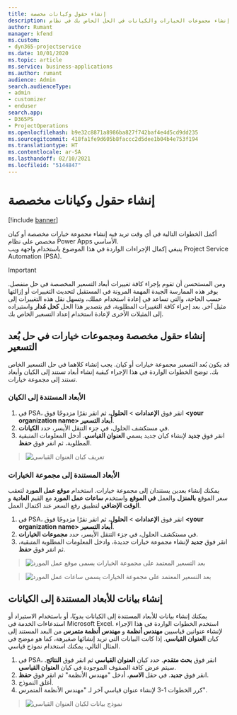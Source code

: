 ```yaml
---
title: إنشاء حقول وكيانات مخصصة
description: يوضح هذا الموضوع كيفية إنشاء مجموعات الخيارات والكيانات في الحل الخاص بك في نظام Power Apps الأساسي.
author: Rumant
manager: kfend
ms.custom:
- dyn365-projectservice
ms.date: 10/01/2020
ms.topic: article
ms.service: business-applications
ms.author: rumant
audience: Admin
search.audienceType:
- admin
- customizer
- enduser
search.app:
- D365PS
- ProjectOperations
ms.openlocfilehash: b9e32c8871a8986ba827f742baf4e4d5cd9dd235
ms.sourcegitcommit: 418fa1fe9d605b8faccc2d5dee1b04b4e753f194
ms.translationtype: HT
ms.contentlocale: ar-SA
ms.lasthandoff: 02/10/2021
ms.locfileid: "5144847"
---
```

# <a name="create-custom-fields-and-entities"></a>إنشاء حقول وكيانات مخصصة 

[!include [banner](../includes/psa-now-project-operations.md)]

أكمل الخطوات التالية في أي وقت تريد فيه إنشاء مجموعة خيارات مخصصة أو كيان مخصص على نظام Power Apps الأساسي.  
ينبغي إكمال الإجراءات الواردة في هذا الموضوع باستخدام واجهة ويب Project Service Automation (PSA).

> [!IMPORTANT]
> ومن المستحسن أن تقوم بإجراء كافة تغييرات أبعاد التسعير المخصصة في حل منفصل. يوفر هذه الممارسة الجيدة المهمة المرونة في المستقبل لتحديث التغييرات أو إزالتها حسب الحاجة، والتي تساعد في إعادة استخدام عملك، وتسهل نقل هذه التغييرات إلى مثيل آخر. بعد إجراء كافة التغييرات المطلوبة، قم بتصدير هذا الحل **كحل مُدار** واستيراده إلى المثيلات الأخرى لإعادة استخدام إعداد التسعير الخاص بك.

  
## <a name="create-custom-fields-and-option-sets-in-the-pricing-dimension-solution"></a>إنشاء حقول مخصصة ومجموعات خيارات في حل بُعد التسعير

قد يكون بُعد التسعير مجموعة خيارات أو كيان. يجب إنشاء كلاهما في حل التسعير الخاص بك. توضح الخطوات الواردة في هذا الإجراء كيفية إنشاء أبعاد تستند إلى الكيان وأبعاد تستند إلى مجموعة خيارات.

### <a name="entity-based-dimensions"></a>الأبعاد المستندة إلى الكيان

1. في PSA، انقر فوق **الإعدادات** > **الحلول**، ثم انقر نقرًا مزدوجًا فوق **\<your organization name> أبعاد التسعير**.
2. في مستكشف الحلول، في جزء التنقل الأيسر، حدد **الكيانات**.
3. انقر فوق **جديد** لإنشاء كيان جديد يسمي **العنوان القياسي**. أدخل المعلومات المتبقية المطلوبة، ثم انقر فوق **حفظ**.

> ![تعريف كيان العنوان القياسي](media/Standard-Title-entity-definition.png)


### <a name="option-set-based-dimensions"></a>الأبعاد المستندة إلى مجموعة الخيارات 
يمكنك إنشاء بعدين يستندان إلى مجموعة خيارات. استخدام **موقع عمل المورد** لتعقب سعر الموقع **بالمنزل** والعمل **في الموقع** واستخدم **ساعات عمل المورد** مع القيم **العادية** و **الوقت الإضافي** لتطبيق رفع السعر عند اكتمال العمل.


1. في PSA، انقر فوق **الإعدادات** > **الحلول**، ثم انقر نقرًا مزدوجًا فوق **\<your organization name> أبعاد التسعير**. 
2. في مستكشف الحلول، في جزء التنقل الأيسر، حدد **مجموعات الخيارات**. 
3. انقر فوق **جديد** لإنشاء مجموعة خيارات جديدة، وادخل المعلومات المطلوبة المتبقية، ثم انقر فوق **حفظ**.

> ![بعد التسعير المعتمد على مجموعة الخيارات يسمى موقع عمل المورد ](media/Option-set-PD-called-Resource-Work-Location.png)

> ![بعد التسعير المعتمد على مجموعة الخيارات يسمى ساعات عمل المورد ](media/Option-set-PD-called-Resource-Work-Hours.PNG)


## <a name="create-data-for-entity-based-dimensions"></a>إنشاء بيانات للأبعاد المستندة إلى الكيانات

يمكنك إنشاء بيانات للأبعاد المستندة إلى الكيانات يدويًا، أو باستخدام الاستيراد أو استدعاءات الخدمة في Microsoft Excel. استخدم الخطوات الواردة في هذا الإجراء لإنشاء عنوانين قياسيين **مهندس أنظمة** و **مهندس أنظمة متمرس** من البعد المستند إلى كيان **العنوان القياسي**. إذا كانت البيانات التي تريد إنشائها صغيرهة، كما هو موضح في المثال التالي، يمكنك استخدام نموذج قياسي.

1. في PSA، انقر فوق **بحث متقدم**. حدد كيان **العنوان القياسي** ثم انقر فوق **النتائج**. سيتم عرض كافة الصفوف الموجودة في كيان **العنوان القياسي**.
2. انقر فوق **جديد**. في حقل **الاسم**، أدخل "مهندس الأنظمة" ثم انقر فوق **حفظ**.
3. أغلق النموذج. 
4. كرر الخطوات 1-3 لإنشاء عنوان قياسي آخر لـ "مهندس الأنظمة المتمرس".

> ![نموذج بيانات لكيان العنوان القياسي ](media/ST-data.png)


